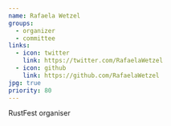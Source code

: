```yaml
---
name: Rafaela Wetzel
groups:
  - organizer
  - committee
links:
  - icon: twitter
    link: https://twitter.com/RafaelaWetzel
  - icon: github
    link: https://github.com/RafaelaWetzel
jpg: true
priority: 80
---
```


RustFest organiser
